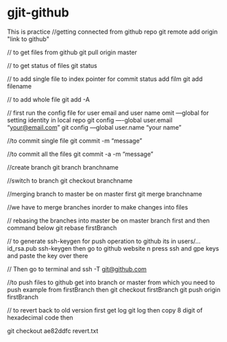 # gjit-github
This is practice 
//getting connected from github repo
git remote add origin "link to github"

// to get files from github
git pull origin master

// to get status of files
git status

// to add single file to index pointer for commit status  add film
git add filename

// to add whole file 
git add -A

// first run the config file for user email and user name omit —global for setting identity in local repo
git config —-global user.email “your@email.com”
git config —global user.name “your name”


//to commit single file 
git commit -m “message”

//to commit all the files
git commit -a -m “message”

//create branch
git branch branchname

//switch to branch
git checkout branchname

//merging branch to master be on master first
git merge branchname

//we have to merge branches inorder to make changes into files

// rebasing the branches into master be on master branch first and then command below
git rebase firstBranch

// to generate ssh-keygen for push operation to github its in users/… id_rsa.pub
ssh-keygen then go to github website n press ssh and gpe keys and paste the key over there

// Then go to terminal and 
ssh -T git@github.com


//to push files to github get into branch or master from which you need to push
example from firstBranch then
git checkout firstBranch 
git push origin firstBranch


// to revert back to old version
first get log 
git log
then copy 8 digit of hexadecimal code
then

git checkout ae82ddfc revert.txt
